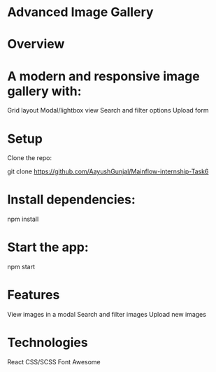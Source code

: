 # Advanced Image Gallery

# Overview

# A modern and responsive image gallery with:

Grid layout
Modal/lightbox view
Search and filter options
Upload form

# Setup

Clone the repo:

git clone https://github.com/AayushGunjal/Mainflow-internship-Task6

# Install dependencies:
npm install

# Start the app:
npm start

# Features
View images in a modal
Search and filter images
Upload new images

# Technologies
React
CSS/SCSS
Font Awesome
